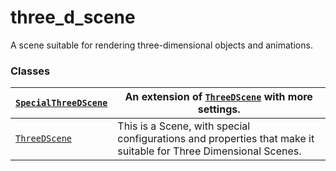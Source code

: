 # three_d_scene

A scene suitable for rendering three-dimensional objects and animations.

### Classes

| [`SpecialThreeDScene`](manim.scene.three_d_scene.SpecialThreeDScene.md#manim.scene.three_d_scene.SpecialThreeDScene)   | An extension of [`ThreeDScene`](manim.scene.three_d_scene.ThreeDScene.md#manim.scene.three_d_scene.ThreeDScene) with more settings.   |
|------------------------------------------------------------------------------------------------------------------------|---------------------------------------------------------------------------------------------------------------------------------------|
| [`ThreeDScene`](manim.scene.three_d_scene.ThreeDScene.md#manim.scene.three_d_scene.ThreeDScene)                        | This is a Scene, with special configurations and properties that make it suitable for Three Dimensional Scenes.                       |
